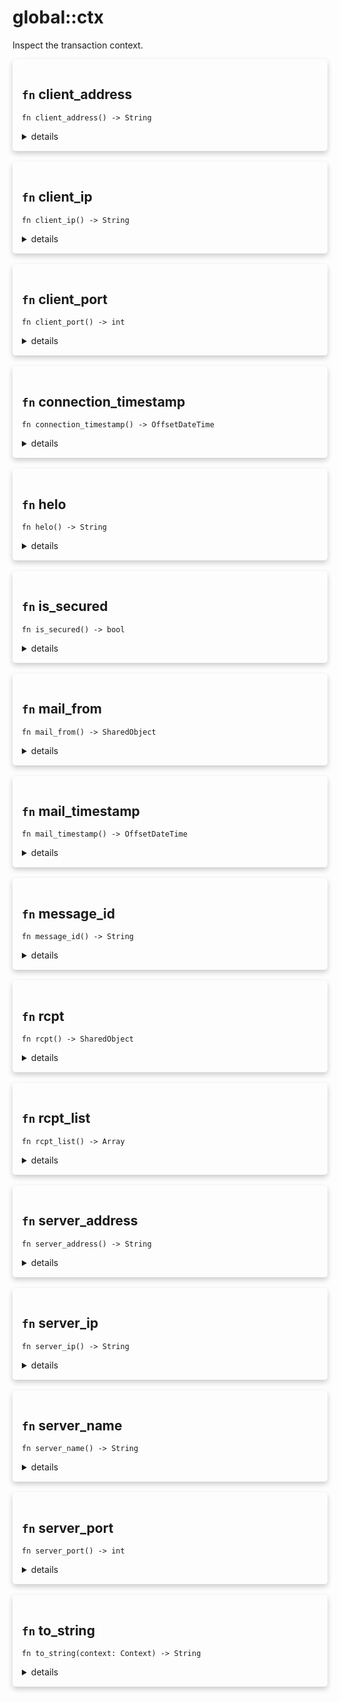 # global::ctx

Inspect the transaction context.


<div markdown="span" style='box-shadow: 0 4px 8px 0 rgba(0,0,0,0.2); padding: 15px; border-radius: 5px;'>

<h2 class="func-name"> <code>fn</code> client_address </h2>

```rust,ignore
fn client_address() -> String
```

<details>
<summary markdown="span"> details </summary>

Get the address of the client.

# Effective smtp stage

All of them.

# Return

* `string` - the client's address with the `ip:port` format.

# Examples

```
#{
  connect: [
    action "log client address" || {
      log("info", `new client: ${ctx::client_address()}`);
    },
  ],
}
```
</details>

</div>
</br>

<div markdown="span" style='box-shadow: 0 4px 8px 0 rgba(0,0,0,0.2); padding: 15px; border-radius: 5px;'>

<h2 class="func-name"> <code>fn</code> client_ip </h2>

```rust,ignore
fn client_ip() -> String
```

<details>
<summary markdown="span"> details </summary>

Get the ip address of the client.

# Effective smtp stage

All of them.

# Return

* `string` - the client's ip address.

# Example

```
#{
  connect: [
    action "log client ip" || {
      log("info", `new client: ${ctx::client_ip()}`);
    },
  ],
}
```
</details>

</div>
</br>

<div markdown="span" style='box-shadow: 0 4px 8px 0 rgba(0,0,0,0.2); padding: 15px; border-radius: 5px;'>

<h2 class="func-name"> <code>fn</code> client_port </h2>

```rust,ignore
fn client_port() -> int
```

<details>
<summary markdown="span"> details </summary>

Get the ip port of the client.

# Effective smtp stage

All of them.

# Return

* `int` - the client's port.

# Example

```
#{
  connect: [
    action "log client address" || {
      log("info", `new client: ${ctx::client_ip()}:${ctx::client_port()}`);
    },
  ],
}
```
</details>

</div>
</br>

<div markdown="span" style='box-shadow: 0 4px 8px 0 rgba(0,0,0,0.2); padding: 15px; border-radius: 5px;'>

<h2 class="func-name"> <code>fn</code> connection_timestamp </h2>

```rust,ignore
fn connection_timestamp() -> OffsetDateTime
```

<details>
<summary markdown="span"> details </summary>

Get a the timestamp of the client's connection time.

# Effective smtp stage

All of them.

# Return

* `timestamp` - the connexion timestamp of the client.

# Example

```
#{
  connect: [
    action "log client" || {
      log("info", `new client connected at ${ctx::connection_timestamp()}`);
    },
  ],
}
```
</details>

</div>
</br>

<div markdown="span" style='box-shadow: 0 4px 8px 0 rgba(0,0,0,0.2); padding: 15px; border-radius: 5px;'>

<h2 class="func-name"> <code>fn</code> helo </h2>

```rust,ignore
fn helo() -> String
```

<details>
<summary markdown="span"> details </summary>

Get the value of the `HELO/EHLO` command sent by the client.

# Effective smtp stage

`helo` and onwards.

# Return

* `string` - the value of the `HELO/EHLO` command.

# Examples

```
#{
    helo: [
       action "log info" || log("info", `helo/ehlo value: ${ctx::helo()}`),
    ]
}
```
</details>

</div>
</br>

<div markdown="span" style='box-shadow: 0 4px 8px 0 rgba(0,0,0,0.2); padding: 15px; border-radius: 5px;'>

<h2 class="func-name"> <code>fn</code> is_secured </h2>

```rust,ignore
fn is_secured() -> bool
```

<details>
<summary markdown="span"> details </summary>

Has the connection been secured under the encryption protocol SSL/TLS.

# Effective smtp stage

all of them.

# Return

* bool - `true` if the connection is secured, `false` otherwise.

# Example

```
#{
  connect: [
    action "log ssl/tls" || {
      log("info", `The client is ${if ctx::is_secured() { "secured" } else { "unsecured!!!" }}`)
    }
  ],
}
```
</details>

</div>
</br>

<div markdown="span" style='box-shadow: 0 4px 8px 0 rgba(0,0,0,0.2); padding: 15px; border-radius: 5px;'>

<h2 class="func-name"> <code>fn</code> mail_from </h2>

```rust,ignore
fn mail_from() -> SharedObject
```

<details>
<summary markdown="span"> details </summary>

Get the value of the `MAIL FROM` command sent by the client.

# Effective smtp stage

`mail` and onwards.
# Return

* `address` - the sender address.

# Examples

```
#{
    helo: [
       action "log info" || log("info", `received sender: ${ctx::mail_from()}`),
    ]
}
```
</details>

</div>
</br>

<div markdown="span" style='box-shadow: 0 4px 8px 0 rgba(0,0,0,0.2); padding: 15px; border-radius: 5px;'>

<h2 class="func-name"> <code>fn</code> mail_timestamp </h2>

```rust,ignore
fn mail_timestamp() -> OffsetDateTime
```

<details>
<summary markdown="span"> details </summary>

Get the time of reception of the email.

# Effective smtp stage

`preq` and onwards.

# Return

* `string` - the timestamp.

# Examples

```
#{
    preq: [
       action "receiving the email" || log("info", `time of reception: ${ctx::mail_timestamp()}`),
    ]
}
```
</details>

</div>
</br>

<div markdown="span" style='box-shadow: 0 4px 8px 0 rgba(0,0,0,0.2); padding: 15px; border-radius: 5px;'>

<h2 class="func-name"> <code>fn</code> message_id </h2>

```rust,ignore
fn message_id() -> String
```

<details>
<summary markdown="span"> details </summary>

Get the unique id of the received message.

# Effective smtp stage

`preq` and onwards.

# Return

* `string` - the message id.

# Examples

```
#{
    preq: [
       action "message received" || log("info", `message id: ${ctx::message_id()}`),
    ]
}
```
</details>

</div>
</br>

<div markdown="span" style='box-shadow: 0 4px 8px 0 rgba(0,0,0,0.2); padding: 15px; border-radius: 5px;'>

<h2 class="func-name"> <code>fn</code> rcpt </h2>

```rust,ignore
fn rcpt() -> SharedObject
```

<details>
<summary markdown="span"> details </summary>

Get the value of the current `RCPT TO` command sent by the client.

# Effective smtp stage

`rcpt` and onwards. Please note that `ctx::rcpt()` will always return
the last recipient received in stages after the `rcpt` stage. Therefore,
this functions is best used in the `rcpt` stage.

# Return

* `address` - the address of the received recipient.

# Examples

```
#{
    rcpt: [
       action "log recipients" || log("info", `new recipient: ${ctx::rcpt()}`),
    ]
}
```
</details>

</div>
</br>

<div markdown="span" style='box-shadow: 0 4px 8px 0 rgba(0,0,0,0.2); padding: 15px; border-radius: 5px;'>

<h2 class="func-name"> <code>fn</code> rcpt_list </h2>

```rust,ignore
fn rcpt_list() -> Array
```

<details>
<summary markdown="span"> details </summary>

Get the list of recipients received by the client.

# Effective smtp stage

`rcpt` and onwards. Note that you will not have all recipients received
all at once in the `rcpt` stage. It is better to use this function
in the later stages.

# Return

* `Array of addresses` - the list containing all recipients.

# Examples

```
#{
    preq: [
       action "log recipients" || log("info", `recipients: ${ctx::rcpt_list()}`),
    ]
}
```
</details>

</div>
</br>

<div markdown="span" style='box-shadow: 0 4px 8px 0 rgba(0,0,0,0.2); padding: 15px; border-radius: 5px;'>

<h2 class="func-name"> <code>fn</code> server_address </h2>

```rust,ignore
fn server_address() -> String
```

<details>
<summary markdown="span"> details </summary>

Get the full server address.

# Effective smtp stage

All of them.

# Return

* `string` - the server's address with the `ip:port` format.

# Example

```
#{
  connect: [
    action "log server address" || {
      log("info", `server: ${ctx::server_address()}`);
    },
  ],
}
```
</details>

</div>
</br>

<div markdown="span" style='box-shadow: 0 4px 8px 0 rgba(0,0,0,0.2); padding: 15px; border-radius: 5px;'>

<h2 class="func-name"> <code>fn</code> server_ip </h2>

```rust,ignore
fn server_ip() -> String
```

<details>
<summary markdown="span"> details </summary>

Get the server's ip.

# Effective smtp stage

All of them.

# Return

* `string` - the server's ip.

# Example

```
#{
  connect: [
    action "log server ip" || {
      log("info", `server: ${ctx::server_ip()}`);
    },
  ],
}
```
</details>

</div>
</br>

<div markdown="span" style='box-shadow: 0 4px 8px 0 rgba(0,0,0,0.2); padding: 15px; border-radius: 5px;'>

<h2 class="func-name"> <code>fn</code> server_name </h2>

```rust,ignore
fn server_name() -> String
```

<details>
<summary markdown="span"> details </summary>

Get the name of the server.

# Effective smtp stage

All of them.

# Return

* `string` - the name of the server.

# Example

```
#{
  connect: [
    action "log server" || {
      log("info", `server name: ${ctx::server_name()}`);
    },
  ],
}
```
</details>

</div>
</br>

<div markdown="span" style='box-shadow: 0 4px 8px 0 rgba(0,0,0,0.2); padding: 15px; border-radius: 5px;'>

<h2 class="func-name"> <code>fn</code> server_port </h2>

```rust,ignore
fn server_port() -> int
```

<details>
<summary markdown="span"> details </summary>

Get the server's port.

# Effective smtp stage

All of them.

# Return

* `string` - the server's port.

# Example

```
#{
  connect: [
    action "log server address" || {
      log("info", `server: ${ctx::server_ip()}:${ctx::server_port()}`);
    },
  ],
}
```
</details>

</div>
</br>

<div markdown="span" style='box-shadow: 0 4px 8px 0 rgba(0,0,0,0.2); padding: 15px; border-radius: 5px;'>

<h2 class="func-name"> <code>fn</code> to_string </h2>

```rust,ignore
fn to_string(context: Context) -> String
```

<details>
<summary markdown="span"> details </summary>

Produce a serialized JSON representation of the mail context.
</details>

</div>
</br>
